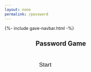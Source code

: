 ```yaml
---
layout: none
permalink: /password
---
```


{%- include gave-navbar.html -%}

<html>
<body>
    <div class="container">
        <h2>Password Game</h2>
        <br>
        <button id="start_button" class="select_button" onclick="startGame()">Start</button>
        <div id="play_container" class="play_container" style="display:none">
            <input type="text" id="passwordInput" placeholder="Enter your password">
            <br><br>
            <button id="check_button" class="check_button" onclick="checkPassword()">Check</button>
            <ul id="requirements">
                <br>
                <li id="length">At least 8 characters</li>
                <li id="uppercase" style="display:none;">At least one uppercase letter</li>
                <li id="lowercase" style="display:none;">At least one lowercase letter</li>
                <li id="numbers" style="display:none;">At least one number</li>
                <li id="specialChars" style="display:none;">At least one special character</li>
            </ul>
            <div id="timerDisplay" style="font-size: 24px; margin: 20px;">0:00</div>
        </div>
    </div>
    <div id="resultModal" class="modal">
        <div class="modal-content">
            <span class="close-button" onclick="closeModal()">&times;</span>
            <h3>Even though you met all the requirements, your password:</h3>
            <p id="strengthResult">-</p>
            <p id="crackTimeResult">-</p>
        </div>
    </div>
</body>
</html>

<style>

.container {
    width: 300px;
    margin: 0 auto;
}
.container input {
    width: 100%;
    padding: 10px;
    margin-top: 10px;
}

.container button {
    width: fit-content;
    padding: 0.7rem;
    font-size: 1.2rem;
    white-space: nowrap;
    background-color: var(--primary-color);
    color: var(--white);
    outline: none;
    border: none;
    border-radius: 10px; 
    transition: .3s;
    cursor:pointer;
}

.container button:hover {
        background-color: var(--primary-color-dark);
    }

.modal {
    display: none;
    position: fixed;
    z-index: 1;
    left: 0;
    top: 0;
    width: 100%;
    height: 100%;
    overflow: auto;
    background-color: rgba(0,0,0,0.4);
}

.modal-content {
    background-color: #fefefe;
    margin: 15% auto;
    padding: 20px;
    border: 1px solid #888;
    width: 80%;
}

.close-button {
    color: #aaa;
    float: right;
    font-size: 28px;
    font-weight: bold;
}

.close-button:hover,
.close-button:focus {
    color: black;
    text-decoration: none;
    cursor: pointer;
}
</style>

<script>
    var timeSet;
    var constant = 0;
    var seconds = 0;
    var minutes = 0;

     function incrementTime() {
        constant++; //constant second count separate from seconds
        seconds++;
        if (seconds == 60) {
            minutes++;
            seconds = 0;
        }
        // update time display on page
        document.getElementById("timerDisplay").innerText = minutes + ":" +(seconds < 10 ? "0":"") + seconds;
    };

    function startTimer() {
        seconds = 0;
        minutes = 0;
        constant = 0;
        timeSet = setInterval(incrementTime, 1000);
    }

    function stopTimer() {
        clearInterval(timeSet);
        // alert display final time
        alert("Time: " + minutes + ":" + (seconds < 10 ? "0":"") + seconds);

    }

    function closeModal() {
        document.getElementById("resultModal").style.display = "none";
    }

    function openModal() {
        document.getElementById("resultModal").style.display = "block";
    }

    // based off password checker zxcvbn library
    function evaluatePasswordStrength(password) {
         let score = 0;

        // basic check
        const length = password.length;
        const uppercase = /[A-Z]/.test(password);
        const lowercase = /[a-z]/.test(password);
        const digits = /[0-9]/.test(password);
        const specialChars = /\W/.test(password);
        const commonPasswords = ["123", "456", "password", "admin", "qwerty", "abc123", "Hello", "hello"]; // Example common passwords

        // increase - diversity and length
        if (length > 8) score += 1;
        if (length > 12) score += 2;
        if (uppercase&&lowercase) score += 1;
        if (digits) score += 1;
        if (specialChars) score += 1;

        // decrease - common passwords
        if (commonPasswords.some(common => password.toLowerCase().includes(common))) {
            score = Math.max(score - 5, 0); // Penalize common passwords heavily
        }

        // entropy estimation
        let charSetSize = (uppercase ? 26 : 0) + (lowercase ? 26 : 0) + (digits ? 10 : 0) + (specialChars ? 32 : 0);
        let entropy = length * Math.log2(charSetSize);
        
        // score based on entropy (based on zxcvbn, simplified)
        if (entropy > 100) score = Math.min(score + 2, 5); // very strong
        else if (entropy > 80) score = Math.min(score + 1, 4); // strong

        // est. crack time based on entropy (based on zxcvbn, simplified)
        let timeToCrack = estimateCrackTime(entropy);

        // score to strength categories
        let strength = ["Very Weak", "Weak", "Okay", "Medium" "Strong", "Very Strong"][score];
        alert(score);

        return {strength, timeToCrack};
    }

    function estimateCrackTime(entropy) {
        // Simplified est (real time is based on diff types of attack models and hardware)
        if (entropy < 50) return "Instant";
        else if (entropy < 80) return "Seconds";
        else if (entropy < 100) return "Hours";
        else if (entropy < 120) return "Days";
        else return "Centuries";
    }

    const playContainer = document.getElementById("play_container");
    const startButton = document.getElementById("start_button");
    const checkButton = document.getElementById("check_button");
    
    const timerDisplay = document.getElementById("timerDisplay");

    function startGame() {
        startTimer();
        playContainer.style = "display:block;";
        startButton.style = "display:none;";
    }

    function checkPassword() {
        var password = document.getElementById("passwordInput").value;

        // requirements w/ condition and element id
        var requirements = [
            {condition: password.length >= 8, elementId: "length"},
            {condition: /[A-Z]/.test(password), elementId: "uppercase"},
            {condition: /[a-z]/.test(password), elementId: "lowercase"},
            {condition: /[0-9]/.test(password), elementId: "numbers"},
            {condition: /[\W_]/.test(password), elementId: "specialChars"}
        ];

        // hide all requirments except first
        requirements.forEach((req, index) => {
            if(index > 0) { 
                document.getElementById(req.elementId).style.display = "none";
            }
        });

        // loop each requirement
        var allMet = true;
        for (var i = 0; i < requirements.length; i++) {
            var req = requirements[i];
            if (req.condition) {
                document.getElementById(req.elementId).style.display = "list-item"; // show requirement
                document.getElementById(req.elementId).style.color = "green"; // green if requirement met
                // show next requirement if there is another
                if (i + 1 < requirements.length) {
                    document.getElementById(requirements[i + 1].elementId).style.display = "list-item";
                }
            } else {
                document.getElementById(req.elementId).style.color = "red"; // red if requirement is not met
                allMet = false; // allMet set false if not all requirements met
                break; // exit loop bc found requirement that's not met
            }
        }
        // if all requirements are met
        if (allMet) {
            var { strength, timeToCrack} = evaluatePasswordStrength(password);

            document.getElementById("strengthResult").textContent = `Strength: ${strength}`;
            document.getElementById("crackTimeResult").textContent = `Estimated Crack Time: ${timeToCrack}`;

            openModal();
            stopTimer();
        }
    }

    
    //add game session time to backend database 
    var deployURL = "http://localhost:8013";
    function updateTime() {
        var gameId = 1;
        fetch(deployURL + `/api/gamesession/${gameId}`, {
                    method: 'POST',
                    headers: {
                        'Content-Type': 'application/json',
                    },
                })
                .then((response) => response.json())
                .then((newGamesession) => { 
                    
                });
    }
</script>